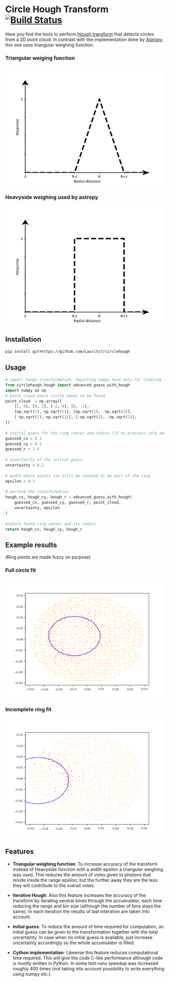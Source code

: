 # Circle Hough Transform[![Build Status](https://travis-ci.org/Laurits7/circlehough.svg?branch=master)](https://travis-ci.org/Laurits7/circlehough)



Here you find the tools to perform [Hough transform](https://en.wikipedia.org/wiki/Hough_transform) that detects circles from a 2D point cloud. In contrast with the implementation done by [Astropy](http://docs.astropy.org/en/stable/api/astropy.modeling.functional_models.Ring2D.html), this one uses triangular weighing function.

### Triangular weiging function
![Triangular weighing function](/images/triangular_weighing.png)
### Heavyside weighing used by astropy
![Heavyside weighing used by astropy](/images/heavyside.png)


## Installation

```bash
pip install git+https://github.com/Laurits7/circlehough
```

## Usage

```python
# import hough transformation. Importing numpy here only for creating the point cloud.
from circlehough.hough import advanced_guess_with_hough
import numpy as np
# point cloud where circle needs to be found
point_cloud  = np.array([
    [2, 0], [0, 2], [-2, 0], [0, -2],
    [np.sqrt(2), np.sqrt(2)], [np.sqrt(2), -np.sqrt(2)],
    [-np.sqrt(2), np.sqrt(2)], [-np.sqrt(2), -np.sqrt(2)],
])

# initial guess for the ring center and radius (if no previous info about those, increase uncertainty accordingly)
guessed_cx = 0.1
guessed_cy = 0.1
guessed_r = 1.9

# uncertainty of the initial guess
uncertainty = 0.2

# width where points can still be counted to be part of the ring
epsilon = 0.1

# perform the transformation
hough_cx, hough_cy, hough_r = advanced_guess_with_hough(
    guessed_cx, guessed_cy, guessed_r, point_cloud,
    uncertainty, epsilon
)

#return found ring center and its radius
return hough_cx, hough_cy, hough_r
```

## Example results
(Ring points are made fuzzy on purpose)
### Full circle fit
![Full circle result](/images/full_ring.png)
### Incomplete ring fit
![Incomplete ring fit](/images/half_circle.png)
## Features 

- **Triangular weighing function**: To increase accuracy of the transform instead of Heavyside function with a width epsilon a triangular weighing was used. This reduces the amount of votes given to photons that reside inside the range epsilon, but the further away they are the less they will contribute to the overall votes.

- **Iterative Hough**: Also this feature increases the accuracy of the transform by iterating several times through the accumulator, each time reducing the range and bin size (although the number of bins stays the same). In each iteration the results of last interation are taken into account.

- **Initial guess**: To reduce the amount of time required for computation, an initial guess can be given to the transformation together with the total uncertainty. In case when no initial guess is available, just increase uncertainty accordingly so the whole accumulator is filled.

- **Cython implementation**: Likewise this feature reduces computational time required. This will give the code C-like performance although code is mostly written in Python. In some test-runs speedup was increased roughly 400 times (not taking into account possibility to write everything using numpy etc.)



